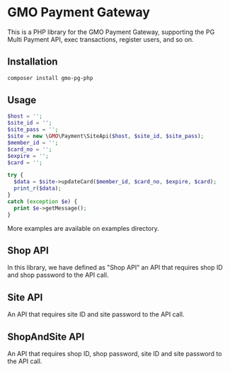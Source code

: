 GMO Payment Gateway
===================

This is a PHP library for the GMO Payment Gateway, supporting the PG Multi Payment API, exec transactions, register users, and so on.

Installation
------------

```bash
composer install gmo-pg-php
```

Usage
-----

```php
$host = '';
$site_id = '';
$site_pass = '';
$site = new \GMO\Payment\SiteApi($host, $site_id, $site_pass);
$member_id = '';
$card_no = '';
$expire = '';
$card = '';

try {
  $data = $site->updateCard($member_id, $card_no, $expire, $card);
  print_r($data);
}
catch (exception $e) {
  print $e->getMessage();
}
```
More examples are available on examples directory.

Shop API
--------

In this library, we have defined as "Shop API" an API that requires shop ID and shop password to the API call.

Site API
--------

An API that requires site ID and site password to the API call.

ShopAndSite API
---------------

An API that requires shop ID, shop password, site ID and site password to the API call.
